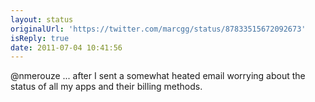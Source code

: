 ```yaml
---
layout: status
originalUrl: 'https://twitter.com/marcgg/status/87833515672092673'
isReply: true
date: 2011-07-04 10:41:56
---
```


@nmerouze ... after I sent a somewhat heated email worrying about the status of all my apps and their billing methods.
